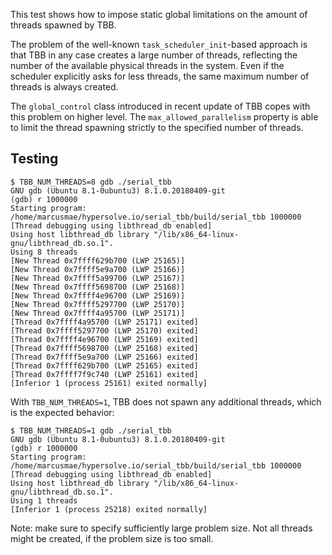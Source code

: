 This test shows how to impose static global limitations on the amount of threads spawned by TBB.

The problem of the well-known `task_scheduler_init`-based approach is that TBB in any case creates a large number of threads, reflecting the number of the available physical threads in the system. Even if the scheduler explicitly asks for less threads, the same maximum number of threads is always created.

The `global_control` class introduced in recent update of TBB copes with this problem on higher level. The `max_allowed_parallelism` property is able to limit the thread spawning strictly to the specified number of threads.

## Testing

```
$ TBB_NUM_THREADS=8 gdb ./serial_tbb
GNU gdb (Ubuntu 8.1-0ubuntu3) 8.1.0.20180409-git
(gdb) r 1000000
Starting program: /home/marcusmae/hypersolve.io/serial_tbb/build/serial_tbb 1000000
[Thread debugging using libthread_db enabled]
Using host libthread_db library "/lib/x86_64-linux-gnu/libthread_db.so.1".
Using 8 threads
[New Thread 0x7ffff629b700 (LWP 25165)]
[New Thread 0x7ffff5e9a700 (LWP 25166)]
[New Thread 0x7ffff5a99700 (LWP 25167)]
[New Thread 0x7ffff5698700 (LWP 25168)]
[New Thread 0x7ffff4e96700 (LWP 25169)]
[New Thread 0x7ffff5297700 (LWP 25170)]
[New Thread 0x7ffff4a95700 (LWP 25171)]
[Thread 0x7ffff4a95700 (LWP 25171) exited]
[Thread 0x7ffff5297700 (LWP 25170) exited]
[Thread 0x7ffff4e96700 (LWP 25169) exited]
[Thread 0x7ffff5698700 (LWP 25168) exited]
[Thread 0x7ffff5e9a700 (LWP 25166) exited]
[Thread 0x7ffff629b700 (LWP 25165) exited]
[Thread 0x7ffff7f9c740 (LWP 25161) exited]
[Inferior 1 (process 25161) exited normally]
```

With `TBB_NUM_THREADS=1`, TBB does not spawn any additional threads, which is the expected behavior:

```
$ TBB_NUM_THREADS=1 gdb ./serial_tbb
GNU gdb (Ubuntu 8.1-0ubuntu3) 8.1.0.20180409-git
(gdb) r 1000000
Starting program: /home/marcusmae/hypersolve.io/serial_tbb/build/serial_tbb 1000000
[Thread debugging using libthread_db enabled]
Using host libthread_db library "/lib/x86_64-linux-gnu/libthread_db.so.1".
Using 1 threads
[Inferior 1 (process 25218) exited normally]
```

Note: make sure to specify sufficiently large problem size. Not all threads might be created, if the problem size is too small.

